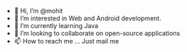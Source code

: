 - 👋 Hi, I’m @mohit
- 👀 I’m interested in Web and Android development.
- 🌱 I’m currently learning Java
- 💞️ I’m looking to collaborate on open-source applications
- 📫 How to reach me ... Just mail me

<!---
mohitsharawat/mohitsharawat is a ✨ special ✨ repository because its `README.md` (this file) appears on your GitHub profile.
You can click the Preview link to take a look at your changes.
--->
